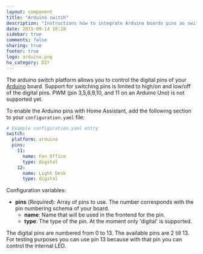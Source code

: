 ```yaml
---
layout: component
title: "Arduino switch"
description: "Instructions how to integrate Arduino boards pins as switches within Home Assistant."
date: 2015-09-14 18:28
sidebar: true
comments: false
sharing: true
footer: true
logo: arduino.png
ha_category: DIY
---
```



The arduino switch platform allows you to control the digital pins of your [Arduino](https://www.arduino.cc/) board. Support for switching pins is limited to high/on and low/off of the digital pins. PWM (pin 3,5,6,9,10, and 11 on an Arduino Uno) is not supported yet.

To enable the Arduino pins with Home Assistant, add the following section to your `configuration.yaml` file:

```yaml
# Example configuration.yaml entry
switch:
  platform: arduino
  pins:
    11:
      name: Fan Office
      type: digital
    12:
      name: Light Desk
      type: digital
```

Configuration variables:

- **pins** (*Required*): Array of pins to use. The number corresponds with the pin numbering schema of your board.
  - **name**: Name that will be used in the frontend for the pin.
  - **type**: The type of the pin. At the moment only 'digital' is supported.

The digital pins are numbered from 0 to 13. The available pins are 2 till 13. For testing purposes you can use pin 13 because with that pin you can control the internal LED.

